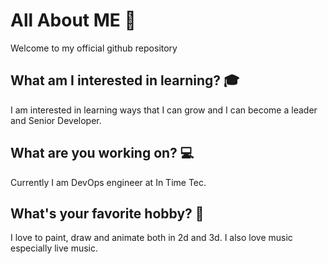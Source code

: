 # All About ME :space_invader:
Welcome to my official github repository 

## What am I interested in learning? :mortar_board:
I am interested in learning ways that I can grow and I can become a leader and Senior Developer.

## What are you working on? :computer:
Currently I am DevOps engineer at In Time Tec.

## What's your favorite hobby? :art:
I love to paint, draw and animate both in 2d and 3d. I also love music especially live music.

